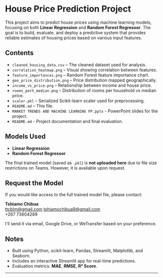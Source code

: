 # House Price Prediction Project

This project aims to predict house prices using machine learning models, focusing on both **Linear Regression** and **Random Forest Regressor**. The goal is to build, evaluate, and deploy a predictive system that provides reliable estimates of housing prices based on various input features.

## Contents

- `cleaned_housing_data.csv` – The cleaned dataset used for analysis.
- `correlation_heatmap.png` – Visual showing correlation between features.
- `feature_importances.png` – Random Forest feature importance chart.
- `geo_price_distribution.png` – Price distribution mapped geographically.
- `income_vs_price.png` – Relationship between income and house price.
- `rooms_perh_median.png` – Distribution of rooms per household vs median price.
- `scaler.pkl` – Serialized Scikit-learn scaler used for preprocessing.
- `README.md` – This file.
- `MARKET TRENDS AND MACHINE LEARNING PP.pptx` - PowerPoint slides for the project.
- `README.md` - Project documentation and final evaluation.


## Models Used

- **Linear Regression**
- **Random Forest Regressor**

The final trained model (saved as `.pkl`) is **not uploaded here** due to file size restrictions on Teams. However, it is available upon request.

## Request the Model

If you would like access to the full trained model file, please contact:

**Tshiamo Chibua**  
 ttcblm@gmail.com
 tshiamochibua9@gmail.com  
 +267 73604289

I'll send it via email, Google Drive, or WeTransfer based on your preference.

##  Notes

- Built using Python, scikit-learn, Pandas, Streamlit, Matplotlib, and Seaborn.
- Includes an interactive Streamlit app for real-time predictions.
- Evaluation metrics: **MAE**, **RMSE**, **R² Score**.

---

